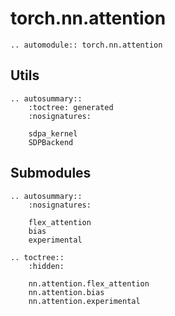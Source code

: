 # torch.nn.attention

```{eval-rst}
.. automodule:: torch.nn.attention
```

## Utils
```{eval-rst}
.. autosummary::
    :toctree: generated
    :nosignatures:

    sdpa_kernel
    SDPBackend
```

## Submodules
```{eval-rst}
.. autosummary::
    :nosignatures:

    flex_attention
    bias
    experimental
```

<!-- Hidden toctree for submodules -->
```{eval-rst}
.. toctree::
    :hidden:

    nn.attention.flex_attention
    nn.attention.bias
    nn.attention.experimental
```
